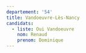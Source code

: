 ```yaml
---
departement: '54'
title: Vandoeuvre-Lès-Nancy
candidats:
  - liste: Oui Vandoeuvre
    nom: Renaud
    prenom: Dominique
---
```


